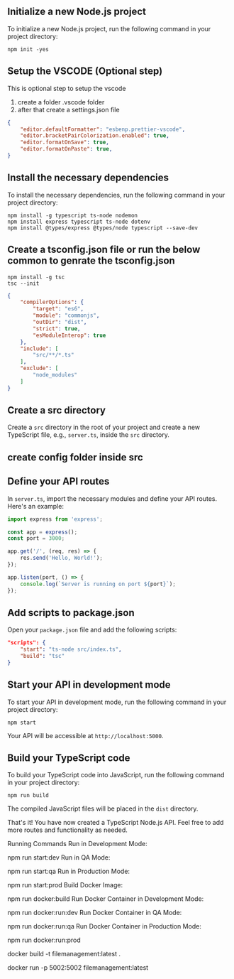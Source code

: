 
## Initialize a new Node.js project

To initialize a new Node.js project, run the following command in your project directory:

```
npm init -yes
```

## Setup the VSCODE (Optional step)
This is optional step to setup the vscode
1) create a folder .vscode folder 
2) after that create a settings.json file

```json
{
    "editor.defaultFormatter": "esbenp.prettier-vscode",
    "editor.bracketPairColorization.enabled": true,
    "editor.formatOnSave": true,
    "editor.formatOnPaste": true,
}
```

## Install the necessary dependencies

To install the necessary dependencies, run the following command in your project directory:

```
npm install -g typescript ts-node nodemon
npm install express typescript ts-node dotenv
npm install @types/express @types/node typescript --save-dev
```

## Create a tsconfig.json file or run the below common to genrate the tsconfig.json

```
npm install -g tsc
tsc --init
```

```json
{
    "compilerOptions": {
        "target": "es6",
        "module": "commonjs",
        "outDir": "dist",
        "strict": true,
        "esModuleInterop": true
    },
    "include": [
        "src/**/*.ts"
    ],
    "exclude": [
        "node_modules"
    ]
}
```

## Create a src directory

Create a `src` directory in the root of your project and create a new TypeScript file, e.g., `server.ts`, inside the `src` directory.

## create config folder inside src

## Define your API routes

In `server.ts`, import the necessary modules and define your API routes. Here's an example:

```typescript
import express from 'express';

const app = express();
const port = 3000;

app.get('/', (req, res) => {
    res.send('Hello, World!');
});

app.listen(port, () => {
    console.log(`Server is running on port ${port}`);
});
```

## Add scripts to package.json

Open your `package.json` file and add the following scripts:

```json
"scripts": {
    "start": "ts-node src/index.ts",
    "build": "tsc"
}
```

## Start your API in development mode

To start your API in development mode, run the following command in your project directory:

```
npm start
```

Your API will be accessible at `http://localhost:5000`.

## Build your TypeScript code

To build your TypeScript code into JavaScript, run the following command in your project directory:

```
npm run build
```

The compiled JavaScript files will be placed in the `dist` directory.

That's it! You have now created a TypeScript Node.js API. Feel free to add more routes and functionality as needed.



Running Commands
Run in Development Mode:

npm run start:dev
Run in QA Mode:

npm run start:qa
Run in Production Mode:

npm run start:prod
Build Docker Image:

npm run docker:build
Run Docker Container in Development Mode:

npm run docker:run:dev
Run Docker Container in QA Mode:

npm run docker:run:qa
Run Docker Container in Production Mode:

npm run docker:run:prod

docker build -t filemanagement:latest .

docker run -p 5002:5002 filemanagement:latest